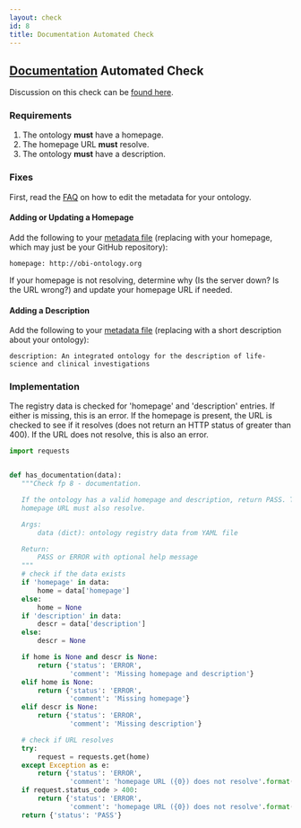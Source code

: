 ```yaml
---
layout: check
id: 8
title: Documentation Automated Check
---
```


## [Documentation](http://obofoundry.org/principles/fp-008-documented.html) Automated Check

Discussion on this check can be [found here](https://github.com/OBOFoundry/OBOFoundry.github.io/issues/1009).

### Requirements
1. The ontology **must** have a homepage.
2. The homepage URL **must** resolve.
3. The ontology **must** have a description.

### Fixes
First, read the [FAQ](http://obofoundry.github.io/faq/how-do-i-edit-metadata.html) on how to edit the metadata for your ontology.

#### Adding or Updating a Homepage
Add the following to your [metadata file](https://github.com/OBOFoundry/OBOFoundry.github.io/tree/master/ontology) (replacing with your homepage, which may just be your GitHub repository):
```
homepage: http://obi-ontology.org
```
If your homepage is not resolving, determine why (Is the server down? Is the URL wrong?) and update your homepage URL if needed.

#### Adding a Description
Add the following to your [metadata file](https://github.com/OBOFoundry/OBOFoundry.github.io/tree/master/ontology) (replacing with a short description about your ontology):
```
description: An integrated ontology for the description of life-science and clinical investigations
```

### Implementation
The registry data is checked for 'homepage' and 'description' entries. If either is missing, this is an error. If the homepage is present, the URL is checked to see if it resolves (does not return an HTTP status of greater than 400). If the URL does not resolve, this is also an error.

```python
import requests


def has_documentation(data):
   """Check fp 8 - documentation.

   If the ontology has a valid homepage and description, return PASS. The
   homepage URL must also resolve.

   Args:
       data (dict): ontology registry data from YAML file

   Return:
       PASS or ERROR with optional help message
   """
   # check if the data exists
   if 'homepage' in data:
       home = data['homepage']
   else:
       home = None
   if 'description' in data:
       descr = data['description']
   else:
       descr = None

   if home is None and descr is None:
       return {'status': 'ERROR',
               'comment': 'Missing homepage and description'}
   elif home is None:
       return {'status': 'ERROR',
               'comment': 'Missing homepage'}
   elif descr is None:
       return {'status': 'ERROR',
               'comment': 'Missing description'}

   # check if URL resolves
   try:
       request = requests.get(home)
   except Exception as e:
       return {'status': 'ERROR',
               'comment': 'homepage URL ({0}) does not resolve'.format(home)}
   if request.status_code > 400:
       return {'status': 'ERROR',
               'comment': 'homepage URL ({0}) does not resolve'.format(home)}
   return {'status': 'PASS'}
```
